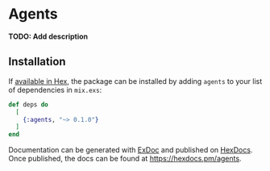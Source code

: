 # Agents

**TODO: Add description**

## Installation

If [available in Hex](https://hex.pm/docs/publish), the package can be installed
by adding `agents` to your list of dependencies in `mix.exs`:

```elixir
def deps do
  [
    {:agents, "~> 0.1.0"}
  ]
end
```

Documentation can be generated with [ExDoc](https://github.com/elixir-lang/ex_doc)
and published on [HexDocs](https://hexdocs.pm). Once published, the docs can
be found at <https://hexdocs.pm/agents>.

